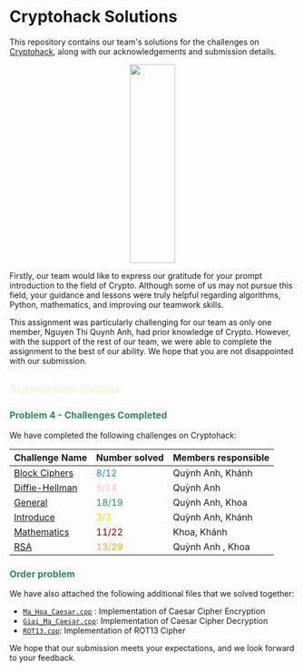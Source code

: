 # Cryptohack Solutions	
This repository contains our team's solutions for the challenges on [Cryptohack](https://cryptohack.org/), along with our acknowledgements and submission details.
<p align="center">
  <img width="40%" height="350px" src="https://cryptohack.org/static/img/main.png">
</p>

Firstly, our team would like to express our gratitude for your prompt introduction to the field of Crypto. Although some of us may not pursue this field, your guidance and lessons were truly helpful regarding algorithms, Python, mathematics, and improving our teamwork skills.

This assignment was particularly challenging for our team as only one member, Nguyen Thi Quynh Anh, had prior knowledge of Crypto. However, with the support of the rest of our team, we were able to complete the assignment to the best of our ability. We hope that you are not disappointed with our submission.

## <span style="color:#f5f5dc">Submission Details</span>

### <span style="color:#2E8B57">Problem 4 - Challenges Completed </span>

We have completed the following challenges on Cryptohack:

| Challenge Name | Number solved | Members responsible | 
| --- | --- | --- |
| <a href="https://github.com/ik-nown/Cryptohack/tree/master/BLOCK_CIPHER">Block Ciphers</a >| <span style="color:#1589F0">8/12</span> | Quỳnh Anh, Khánh |
| <a href="https://github.com/ik-nown/Cryptohack/tree/master/DIFFIE_HELLMAN">Diffie-Hellman</a> | <span style="color:#FFC0CB">5/14</span> | Quỳnh Anh |
| <a href="https://github.com/ik-nown/Cryptohack/tree/master/GENERAL">General</a> | <span style="color:#2E8B57">18/19</span> | Quỳnh Anh, Khoa |
| <a href="https://github.com/ik-nown/Cryptohack/tree/master/INTRODUCE">Introduce</a> | <span style="color:#FFD700">3/3</span> | Quỳnh Anh, Khánh |
| <a href="https://github.com/ik-nown/Cryptohack/tree/master/MATHEMATICS">Mathematics</a> | <span style="color:#800000">11/22</span> | Khoa, Khánh |
| <a href="https://github.com/ik-nown/Cryptohack/tree/master/RSA">RSA</a> | <span style="color:#FFA500">13/29</span> | Quỳnh Anh , Khoa |

### <span style="color:#2E8B57">Order problem</span>

We have also attached the following additional files that we solved together:

- <a href="https://github.com/ik-nown/Cryptohack/blob/master/2a.Ma_Hoa_Caesar.cpp">`Ma_Hoa_Caesar.cpp`</a> : Implementation of Caesar Cipher Encryption
- <a href="https://github.com/ik-nown/Cryptohack/blob/master/2a.Ma_Hoa_Caesar.cpp">`Giai_Ma_Caesar.cpp`</a>: Implementation of Caesar Cipher Decryption
- <a href="https://github.com/ik-nown/Cryptohack/blob/master/2a.Ma_Hoa_Caesar.cpp">`ROT13.cpp`</a>: Implementation of ROT13 Cipher

We hope that our submission meets your expectations, and we look forward to your feedback.
